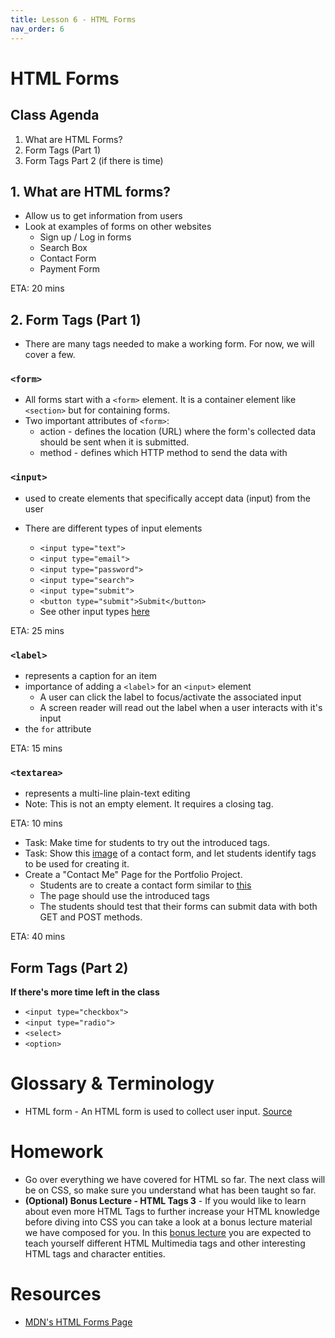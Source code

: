 ```yaml
---
title: Lesson 6 - HTML Forms
nav_order: 6
---
```


# HTML Forms

## Class Agenda

1. What are HTML Forms?
2. Form Tags (Part 1)
3. Form Tags Part 2 (if there is time)

## 1. What are HTML forms?

- Allow us to get information from users
- Look at examples of forms on other websites
  - Sign up / Log in forms
  - Search Box
  - Contact Form
  - Payment Form

ETA: 20 mins

## 2. Form Tags (Part 1)

- There are many tags needed to make a working form. For now, we will cover a few.

### `<form>`

- All forms start with a `<form>` element. It is a container element like `<section>` but for containing forms.
- Two important attributes of `<form>`:
  - action - defines the location (URL) where the form's collected data should be sent when it is submitted.
  - method - defines which HTTP method to send the data with

### `<input>`

- used to create elements that specifically accept data (input) from the user
- There are different types of input elements

  - `<input type="text">`
  - `<input type="email">`
  - `<input type="password">`
  - `<input type="search">`
  - `<input type="submit">`
  - `<button type="submit">Submit</button>`
  - See other input types [here](https://developer.mozilla.org/en-US/docs/Web/HTML/Element/input#input_types)

ETA: 25 mins

### `<label>`

- represents a caption for an item
- importance of adding a `<label>` for an `<input>` element
  - A user can click the label to focus/activate the associated input
  - A screen reader will read out the label when a user interacts with it's input
- the `for` attribute

ETA: 15 mins

### `<textarea>`

- represents a multi-line plain-text editing
- Note: This is not an empty element. It requires a closing tag.

ETA: 10 mins

- Task: Make time for students to try out the introduced tags.
- Task: Show this [image](./form-quiz.png) of a contact form, and let students identify tags to be used for creating it.
- Create a "Contact Me" Page for the Portfolio Project.
  - Students are to create a contact form similar to [this](./form-sketch.png)
  - The page should use the introduced tags
  - The students should test that their forms can submit data with both GET and POST methods.

ETA: 40 mins

## Form Tags (Part 2)

**If there's more time left in the class**

- `<input type="checkbox">`
- `<input type="radio">`
- `<select>`
- `<option>`

# Glossary & Terminology

- HTML form - An HTML form is used to collect user input. [Source](https://www.w3schools.com/html/html_forms.asp)

# Homework

- Go over everything we have covered for HTML so far. The next class will be on CSS, so make sure you understand what has been taught so far.
- **(Optional) Bonus Lecture - HTML Tags 3** - If you would like to learn about even more HTML Tags to further increase your HTML knowledge before diving into CSS you can take a look at a bonus lecture material we have composed for you. In this [bonus lecture](https://github.com/ReDI-School/nrw-html-and-css/blob/master/teacher/intermediate_lesson5-7/index.md) you are expected to teach yourself different HTML Multimedia tags and other interesting HTML tags and character entities.

# Resources

- [MDN's HTML Forms Page](https://developer.mozilla.org/en-US/docs/Learn/Forms)

